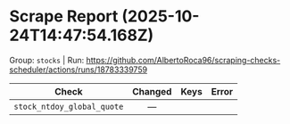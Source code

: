 # Scrape Report (2025-10-24T14:47:54.168Z)

Group: `stocks`  |  Run: https://github.com/AlbertoRoca96/scraping-checks-scheduler/actions/runs/18783339759

| Check | Changed | Keys | Error |
|---|:---:|:--|:--|
| `stock_ntdoy_global_quote` | — |  |  |
